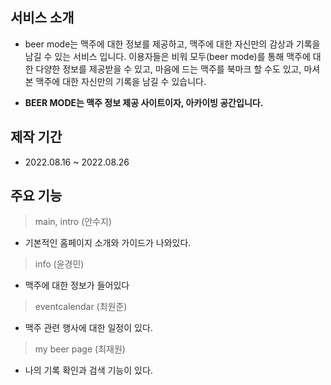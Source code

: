 ## 서비스 소개
* beer mode는  맥주에 대한 정보를 제공하고, 맥주에 대한 자신만의 감상과 기록을 남길 수 있는 서비스 입니다. 이용자들은 비워 모두(beer mode)를 통해 맥주에 대한 다양한 정보를 제공받을 수 있고, 마음에 드는 맥주를 북마크 할 수도 있고, 마셔 본 맥주에 대한 자신만의 기록을 남길 수 있습니다.

* **BEER MODE는 맥주 정보 제공 사이트이자, 아카이빙 공간입니다.**

## 제작 기간
* 2022.08.16 ~ 2022.08.26

## 주요 기능
> main, intro (안수지)
* 기본적인 홈페이지 소개와 가이드가 나와있다.

> info (윤경민)
* 맥주에 대한 정보가 들어있다

> eventcalendar (최원준)
* 맥주 관련 행사에 대한 일정이 있다.

> my beer page (최재원)
* 나의 기록 확인과 검색 기능이 있다.
